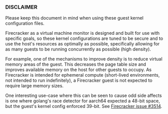 ### DISCLAIMER

Please keep this document in mind when using these guest kernel configuration
files.

Firecracker as a virtual machine monitor is designed and built for use with
specific goals, so these kernel configurations are tuned to be secure and to use
the host's resources as optimally as possible, specifically allowing for as many
guests to be running concurrently as possible (high density).

For example, one of the mechanisms to improve density is to reduce virtual
memory areas of the guest. This decreases the page table size and improves
available memory on the host for other guests to occupy. As Firecracker is
intended for ephemeral compute (short-lived environments, not intended to run
indefinitely), a Firecracker guest is not expected to require large memory
sizes.

One interesting use-case where this can be seen to cause odd side affects is one
where golang's race detector for aarch64 expected a 48-bit space, but the
guest's kernel config enforced 39-bit. See
[Firecracker issue #3514](https://github.com/firecracker-microvm/firecracker/issues/3514).

